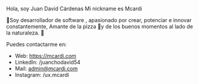 Hola, soy
Juan David Cárdenas
Mi nickname es Mcardi

🚀Soy desarrollador de software , apasionado por crear, potenciar e innovar constantemente, Amante de la pizza 🍕y de los buenos momentos al lado de la naturaleza. 🌄

Puedes contactarme en:
* Web: https://mcardi.com
* LinkedIn: /juanchodavid54
* Mail: admin@mcardi.com
* Instagram: /ux.mcardi
